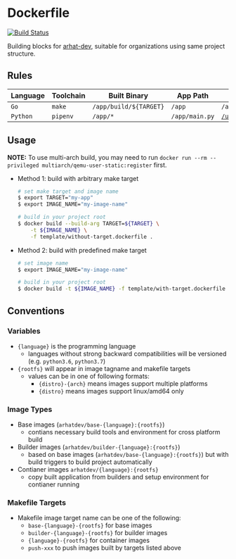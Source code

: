 # Dockerfile

[![Build Status](https://travis-ci.com/arhat-dev/dockerfile.svg?branch=master)](https://travis-ci.com/arhat-dev/dockerfile)

Building blocks for [arhat-dev](https://github.com/arhat-dev), suitable for organizations using same project structure.

## Rules

| Language | Toolchain | Built Binary           | App Path | Entrypoint                                                      |
| -------- | --------- | ---------------------- | -------- | --------------------------------------------------------------- |
| `Go`     | `make`    | `/app/build/${TARGET}` | `/app`   | `/app`                                                          |
| `Python` | `pipenv`  | `/app/*`               | `/app/main.py` | [`/usr/local/bin/entrypoint`](./scripts/python-entrypoint.sh) |

## Usage

__NOTE:__ To use multi-arch build, you may need to run `docker run --rm --privileged multiarch/qemu-user-static:register` first.

- Method 1: build with arbitrary make target

    ```bash
    # set make target and image name
    $ export TARGET="my-app"
    $ export IMAGE_NAME="my-image-name"

    # build in your project root
    $ docker build --build-arg TARGET=${TARGET} \
        -t ${IMAGE_NAME} \
        -f template/without-target.dockerfile .
    ```

- Method 2: build with predefined make target

    ```bash
    # set image name
    $ export IMAGE_NAME="my-image-name"

    # build in your project root
    $ docker build -t ${IMAGE_NAME} -f template/with-target.dockerfile
    ```

## Conventions

### Variables

- `{language}` is the programming language
  - languages without strong backward compatibilities will be versioned (e.g. `python3.6`, `python3.7`)
- `{rootfs}` will appear in image tagname and makefile targets
  - values can be in one of following formats:
    - `{distro}-{arch}` means images support multiple platforms
    - `{distro}` means images support linux/amd64 only

### Image Types

- Base images (`arhatdev/base-{language}:{rootfs}`)
  - contians necessary build tools and environment for cross platform build
- Builder images (`arhatdev/builder-{language}:{rootfs}`)
  - based on base images (`arhatdev/base-{language}:{rootfs}`) but with build triggers to build project automatically
- Contianer images `arhatdev/{language}:{rootfs}`
  - copy built application from builders and setup environment for contianer running

### Makefile Targets

- Makefile image target name can be one of the following:
  - `base-{language}-{rootfs}` for base images
  - `builder-{language}-{rootfs}` for builder images
  - `{language}-{rootfs}` for container images
  - `push-xxx` to push images built by targets listed above
